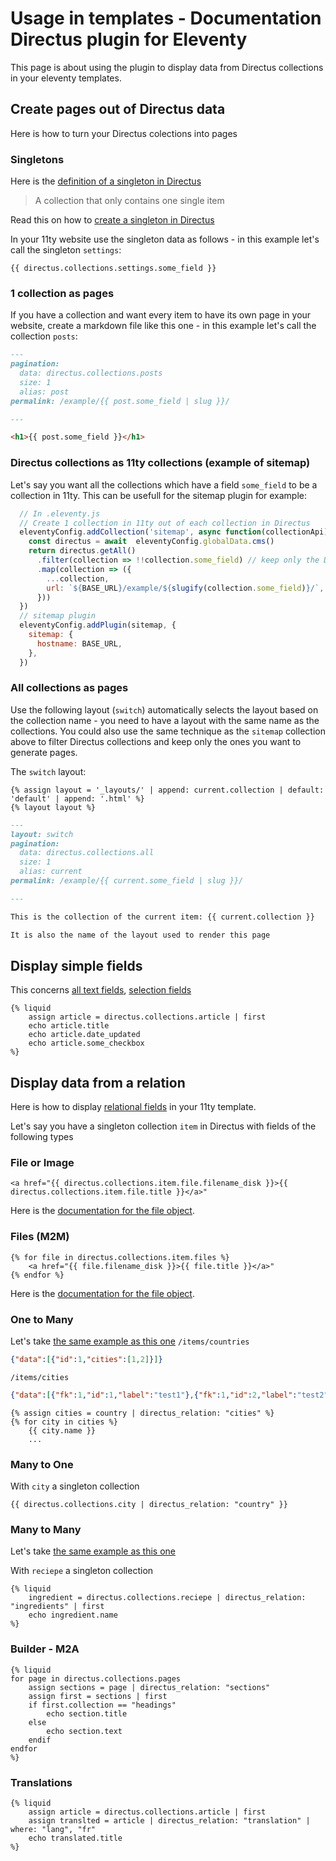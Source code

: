 # Usage in templates - Documentation Directus plugin for Eleventy

This page is about using the plugin to display data from Directus collections in your eleventy templates.

## Create pages out of Directus data

Here is how to turn your Directus colections into pages

### Singletons

Here is the [definition of a singleton in Directus](https://docs.directus.io/getting-started/glossary.html#singleton)

> A collection that only contains one single item

Read this on how to [create a singleton in Directus](https://docs.directus.io/configuration/data-model/collections.html#create-a-collection)

In your 11ty website use the singleton data as follows - in this example let's call the singleton `settings`:

```liquid
{{ directus.collections.settings.some_field }}
```

### 1 collection as pages

If you have a collection and want every item to have its own page in your website, create a markdown file like this one - in this example let's call the collection `posts`:

```md
---
pagination:
  data: directus.collections.posts
  size: 1
  alias: post
permalink: /example/{{ post.some_field | slug }}/

---

<h1>{{ post.some_field }}</h1>

```

### Directus collections as 11ty collections (example of sitemap)

Let's say you want all the collections which have a field `some_field` to be a collection in 11ty. This can be usefull for the sitemap plugin for example:

```js
  // In .eleventy.js
  // Create 1 collection in 11ty out of each collection in Directus
  eleventyConfig.addCollection('sitemap', async function(collectionApi) {
    const directus = await  eleventyConfig.globalData.cms()
    return directus.getAll()
      .filter(collection => !!collection.some_field) // keep only the Directus collections you want
      .map(collection => ({
        ...collection,
        url: `${BASE_URL}/example/${slugify(collection.some_field)}/`, // add the `url` field required by the sitemap plugin
      }))
  })
  // sitemap plugin
  eleventyConfig.addPlugin(sitemap, {
    sitemap: {
      hostname: BASE_URL,
    },
  })

```

### All collections as pages

Use the following layout (`switch`) automatically selects the layout based on the collection name - you need to have a layout with the same name as the collections. You could also use the same technique as the `sitemap` collection above to filter Directus collections and keep only the ones you want to generate pages.

The `switch` layout:

```liquidjs
{% assign layout = '_layouts/' | append: current.collection | default: 'default' | append: '.html' %}
{% layout layout %}

```

```md
---
layout: switch
pagination:
  data: directus.collections.all
  size: 1
  alias: current
permalink: /example/{{ current.some_field | slug }}/

---

This is the collection of the current item: {{ current.collection }}

It is also the name of the layout used to render this page

```

## Display simple fields

This concerns [all text fields](https://docs.directus.io/app/data-model/fields/text-numbers.html), [selection fields](https://docs.directus.io/app/data-model/fields/selection.html)

```liquidjs
{% liquid
    assign article = directus.collections.article | first
    echo article.title
    echo article.date_updated
    echo article.some_checkbox
%}
```


## Display data from a relation

Here is how to display [relational fields](https://docs.directus.io/app/data-model/fields/relational.html) in your 11ty template.

Let's say you have a singleton collection `item` in Directus with fields of the following types

### File or Image

```liquidjs
<a href="{{ directus.collections.item.file.filename_disk }}>{{ directus.collections.item.file.title }}</a>"
```

Here is the [documentation for the file object](https://docs.directus.io/reference/files.html#the-file-object).

### Files (M2M)

```liquidjs
{% for file in directus.collections.item.files %}
    <a href="{{ file.filename_disk }}>{{ file.title }}</a>"
{% endfor %}
```

Here is the [documentation for the file object](https://docs.directus.io/reference/files.html#the-file-object).

### One to Many

Let's take [the same example as this one](https://docs.directus.io/app/data-model/relationships.html#one-to-many-o2m)
`/items/countries`
```json
{"data":[{"id":1,"cities":[1,2]}]}
```

`/items/cities`
```json
{"data":[{"fk":1,"id":1,"label":"test1"},{"fk":1,"id":2,"label":"test2"}]}
```

```liquid
{% assign cities = country | directus_relation: "cities" %}
{% for city in cities %}
    {{ city.name }}
    ...
```

### Many to One

With `city` a singleton collection

```liquid
{{ directus.collections.city | directus_relation: "country" }}
```

### Many to Many

Let's take [the same example as this one](https://docs.directus.io/app/data-model/relationships.html#many-to-many-m2m)

With `reciepe` a singleton collection

```liquid
{% liquid
    ingredient = directus.collections.reciepe | directus_relation: "ingredients" | first
    echo ingredient.name
%}
```
### Builder - M2A

```liquid
{% liquid
for page in directus.collections.pages
    assign sections = page | directus_relation: "sections"
    assign first = sections | first
    if first.collection == "headings"
        echo section.title
    else
        echo section.text
    endif
endfor
%}
```

### Translations

```liquid
{% liquid
    assign article = directus.collections.article | first
    assign translted = article | directus_relation: "translation" | where: "lang", "fr"
    echo translated.title
%}
```
